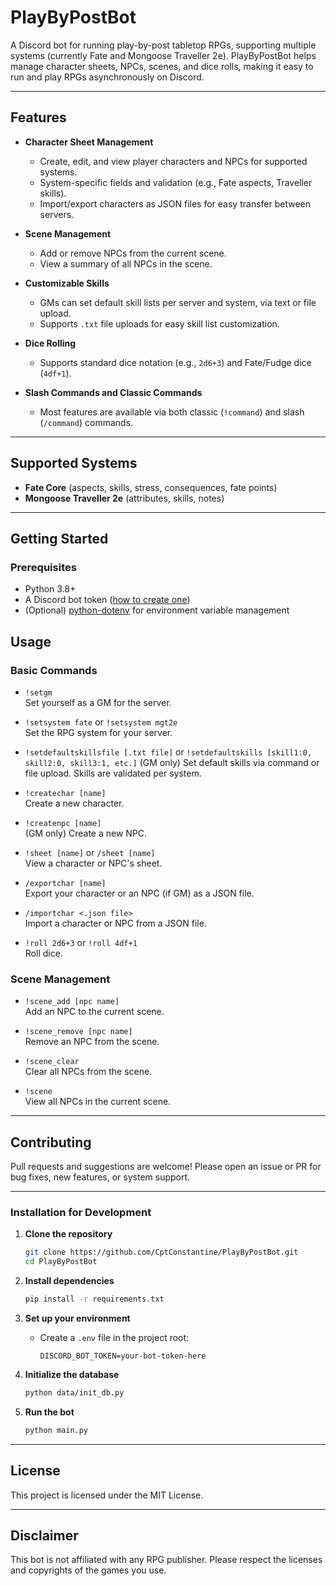 # PlayByPostBot

A Discord bot for running play-by-post tabletop RPGs, supporting multiple systems (currently Fate and Mongoose Traveller 2e). PlayByPostBot helps manage character sheets, NPCs, scenes, and dice rolls, making it easy to run and play RPGs asynchronously on Discord.

---

## Features

- **Character Sheet Management**  
  - Create, edit, and view player characters and NPCs for supported systems.
  - System-specific fields and validation (e.g., Fate aspects, Traveller skills).
  - Import/export characters as JSON files for easy transfer between servers.

- **Scene Management**  
  - Add or remove NPCs from the current scene.
  - View a summary of all NPCs in the scene.

- **Customizable Skills**  
  - GMs can set default skill lists per server and system, via text or file upload.
  - Supports `.txt` file uploads for easy skill list customization.

- **Dice Rolling**  
  - Supports standard dice notation (e.g., `2d6+3`) and Fate/Fudge dice (`4df+1`).

- **Slash Commands and Classic Commands**  
  - Most features are available via both classic (`!command`) and slash (`/command`) commands.

---

## Supported Systems

- **Fate Core** (aspects, skills, stress, consequences, fate points)
- **Mongoose Traveller 2e** (attributes, skills, notes)

---

## Getting Started

### Prerequisites

- Python 3.8+
- A Discord bot token ([how to create one](https://discord.com/developers/applications))
- (Optional) [python-dotenv](https://pypi.org/project/python-dotenv/) for environment variable management

## Usage

### Basic Commands

- `!setgm`  
  Set yourself as a GM for the server.

- `!setsystem fate` or `!setsystem mgt2e`  
  Set the RPG system for your server.
  
- `!setdefaultskillsfile [.txt file]` or `!setdefaultskills [skill1:0, skill2:0, skill3:1, etc.]`
  (GM only) Set default skills via command or file upload. Skills are validated per system.

- `!createchar [name]`  
  Create a new character.

- `!createnpc [name]`  
  (GM only) Create a new NPC.

- `!sheet [name]` or `/sheet [name]`  
  View a character or NPC's sheet.

- `/exportchar [name]`  
  Export your character or an NPC (if GM) as a JSON file.

- `/importchar <.json file>`  
  Import a character or NPC from a JSON file.

- `!roll 2d6+3` or `!roll 4df+1`  
  Roll dice.

### Scene Management

- `!scene_add [npc name]`  
  Add an NPC to the current scene.

- `!scene_remove [npc name]`  
  Remove an NPC from the scene.

- `!scene_clear`  
  Clear all NPCs from the scene.

- `!scene`  
  View all NPCs in the current scene.

---

## Contributing

Pull requests and suggestions are welcome! Please open an issue or PR for bug fixes, new features, or system support.

---

### Installation for Development

1. **Clone the repository**
   ```sh
   git clone https://github.com/CptConstantine/PlayByPostBot.git
   cd PlayByPostBot
   ```

2. **Install dependencies**
   ```sh
   pip install -r requirements.txt
   ```

3. **Set up your environment**
   - Create a `.env` file in the project root:
     ```
     DISCORD_BOT_TOKEN=your-bot-token-here
     ```

4. **Initialize the database**
   ```sh
   python data/init_db.py
   ```

5. **Run the bot**
   ```sh
   python main.py
   ```

---

## License

This project is licensed under the MIT License.

---

## Disclaimer

This bot is not affiliated with any RPG publisher. Please respect the licenses and copyrights of the games you use.
